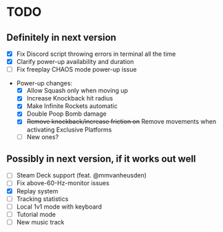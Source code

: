 # TODO

## Definitely in next version
- [x] Fix Discord script throwing errors in terminal all the time
- [x] Clarify power-up availability and duration
- [ ] Fix freeplay CHAOS mode power-up issue
- Power-up changes:
    - [x] Allow Squash only when moving up
    - [x] Increase Knockback hit radius
    - [x] Make Infinite Rockets automatic
    - [x] Double Poop Bomb damage
    - [x] ~~Remove knockback/increase friction on~~ Remove movements when activating Exclusive Platforms
    - [ ] New ones?

## Possibly in next version, if it works out well
- [ ] Steam Deck support (feat. @mmvanheusden)
- [ ] Fix above-60-Hz-monitor issues
- [x] Replay system
- [ ] Tracking statistics
- [ ] Local 1v1 mode with keyboard
- [ ] Tutorial mode
- [ ] New music track
